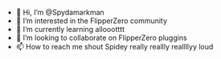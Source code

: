 - 👋 Hi, I’m @Spydamarkman
- 👀 I’m interested in the FlipperZero community
- 🌱 I’m currently learning alloootttt
- 💞️ I’m looking to collaborate on FlipperZero pluggins
- 📫 How to reach me shout Spidey really reallly reallllyy loud

<!---
Spydamarkman/Spydamarkman is a ✨ special ✨ repository because its `README.md` (this file) appears on your GitHub profile.
You can click the Preview link to take a look at your changes.
--->
